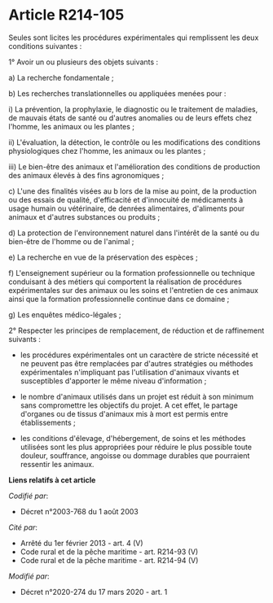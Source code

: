 # Article R214-105

Seules sont licites les procédures expérimentales qui remplissent les deux conditions suivantes :

1° Avoir un ou plusieurs des objets suivants :

a) La recherche fondamentale ;

b) Les recherches translationnelles ou appliquées menées pour :

i) La prévention, la prophylaxie, le diagnostic ou le traitement de maladies, de mauvais états de santé ou d'autres anomalies
ou de leurs effets chez l'homme, les animaux ou les plantes ;

ii) L'évaluation, la détection, le contrôle ou les modifications des conditions physiologiques chez l'homme, les animaux ou
les plantes ;

iii) Le bien-être des animaux et l'amélioration des conditions de production des animaux élevés à des fins agronomiques ;

c) L'une des finalités visées au b lors de la mise au point, de la production ou des essais de qualité, d'efficacité et
d'innocuité de médicaments à usage humain ou vétérinaire, de denrées alimentaires, d'aliments pour animaux et d'autres
substances ou produits ;

d) La protection de l'environnement naturel dans l'intérêt de la santé ou du bien-être de l'homme ou de l'animal ;

e) La recherche en vue de la préservation des espèces ;

f) L'enseignement supérieur ou la formation professionnelle ou technique conduisant à des métiers qui comportent la
réalisation de procédures expérimentales sur des animaux ou les soins et l'entretien de ces animaux ainsi que la formation
professionnelle continue dans ce domaine ;

g) Les enquêtes médico-légales ;

2° Respecter les principes de remplacement, de réduction et de raffinement suivants :

- les procédures expérimentales ont un caractère de stricte nécessité et ne peuvent pas être remplacées par d'autres
stratégies ou méthodes expérimentales n'impliquant pas l'utilisation d'animaux vivants et susceptibles d'apporter le même
niveau d'information ;

- le nombre d'animaux utilisés dans un projet est réduit à son minimum sans compromettre les objectifs du projet. A cet
effet, le partage d'organes ou de tissus d'animaux mis à mort est permis entre établissements ;

- les conditions d'élevage, d'hébergement, de soins et les méthodes utilisées sont les plus appropriées pour réduire le plus
possible toute douleur, souffrance, angoisse ou dommage durables que pourraient ressentir les animaux.

**Liens relatifs à cet article**

_Codifié par_:

  - Décret n°2003-768 du 1 août 2003

_Cité par_:

  - Arrêté du 1er février 2013 - art. 4 (V)
  - Code rural et de la pêche maritime - art. R214-93 (V)
  - Code rural et de la pêche maritime - art. R214-94 (V)

_Modifié par_:

  - Décret n°2020-274 du 17 mars 2020 - art. 1
